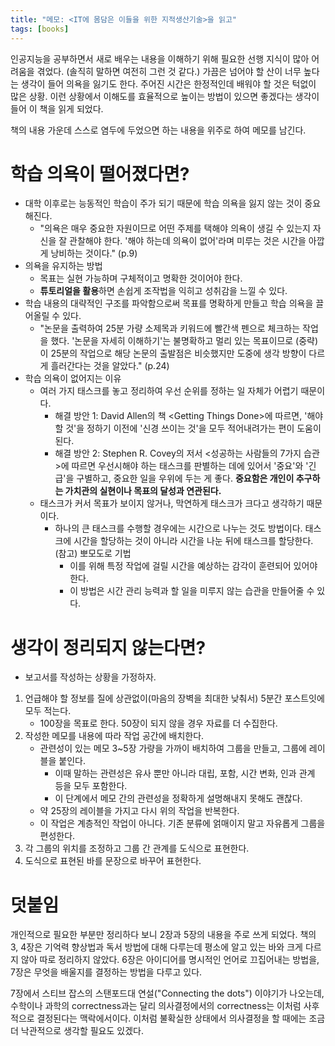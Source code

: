 ```yaml
---
title: "메모: <IT에 몸담은 이들을 위한 지적생산기술>을 읽고"
tags: [books]
---
```


인공지능을 공부하면서 새로 배우는 내용을 이해하기 위해 필요한 선행 지식이 많아 어려움을 겪었다. (솔직히 말하면 여전히 그런 것 같다.) 가끔은 넘어야 할 산이 너무 높다는 생각이 들어 의욕을 잃기도 한다. 주어진 시간은 한정적인데 배워야 할 것은 턱없이 많은 상황. 이런 상황에서 이해도를 효율적으로 높이는 방법이 있으면 좋겠다는 생각이 들어 이 책을 읽게 되었다.

책의 내용 가운데 스스로 염두에 두었으면 하는 내용을 위주로 하여 메모를 남긴다.



# 학습 의욕이 떨어졌다면?

- 대학 이후로는 능동적인 학습이 주가 되기 때문에 학습 의욕을 잃지 않는 것이 중요해진다.
  - "의욕은 매우 중요한 자원이므로 어떤 주제를 택해야 의욕이 생길 수 있는지 자신을 잘 관찰해야 한다. '해야 하는데 의욕이 없어'라며 미루는 것은 시간을 아깝게 낭비하는 것이다." (p.9)
- 의욕을 유지하는 방법
  - 목표는 실현 가능하며 구체적이고 명확한 것이어야 한다.
  - **튜토리얼을 활용**하면 손쉽게 조작법을 익히고 성취감을 느낄 수 있다.
- 학습 내용의 대략적인 구조를 파악함으로써 목표를 명확하게 만들고 학습 의욕을 끌어올릴 수 있다.
  - "논문을 출력하여 25분 가량 소제목과 키워드에 빨간색 펜으로 체크하는 작업을 했다. '논문을 자세히 이해하기'는 불명확하고 멀리 있는 목표이므로 (중략) 이 25분의 작업으로 해당 논문의 출발점은 비슷했지만 도중에 생각 방향이 다르게 흘러간다는 것을 알았다."  (p.24)
- 학습 의욕이 없어지는 이유
  - 여러 가지 태스크를 놓고 정리하여 우선 순위를 정하는 일 자체가 어렵기 때문이다.
    - 해결 방안 1: David Allen의 책 \<Getting Things Done\>에 따르면, '해야 할 것'을 정하기 이전에 '신경 쓰이는 것'을 모두 적어내려가는 편이 도움이 된다. 
    - 해결 방안 2: Stephen R. Covey의 저서 <성공하는 사람들의 7가지 습관>에 따르면 우선시해야 하는 태스크를 판별하는 데에 있어서 '중요'와 '긴급'을 구별하고, 중요한 일을 우위에 두는 게 좋다. **중요함은 개인이 추구하는 가치관의 실현이나 목표의 달성과 연관된다.**
  - 태스크가 커서 목표가 보이지 않거나, 막연하게 태스크가 크다고 생각하기 때문이다.
    - 하나의 큰 태스크를 수행할 경우에는 시간으로 나누는 것도 방법이다. 태스크에 시간을 할당하는 것이 아니라 시간을 나눈 뒤에 태스크를 할당한다. (참고) 뽀모도로 기법
      - 이를 위해 특정 작업에 걸릴 시간을 예상하는 감각이 훈련되어 있어야 한다.
      - 이 방법은 시간 관리 능력과 할 일을 미루지 않는 습관을 만들어줄 수 있다.

 

# 생각이 정리되지 않는다면?

- 보고서를 작성하는 상황을 가정하자. 

1. 언급해야 할 정보를 질에 상관없이(마음의 장벽을 최대한 낮춰서) 5분간 포스트잇에 모두 적는다. 
   - 100장을 목표로 한다. 50장이 되지 않을 경우 자료를 더 수집한다.
2. 작성한 메모를 내용에 따라 작업 공간에 배치한다.
   - 관련성이 있는 메모 3~5장 가량을 가까이 배치하여 그룹을 만들고, 그룹에 레이블을 붙인다.
     - 이때 말하는 관련성은 유사 뿐만 아니라 대립, 포함, 시간 변화, 인과 관계 등을 모두 포함한다.
     - 이 단계에서 메모 간의 관련성을 정확하게 설명해내지 못해도 괜찮다.
   - 약 25장의 레이블을 가지고 다시 위의 작업을 반복한다.
   - 이 작업은 계층적인 작업이 아니다. 기존 분류에 얽매이지 말고 자유롭게 그룹을 편성한다.
3. 각 그룹의 위치를 조정하고 그룹 간 관계를 도식으로 표현한다.
4. 도식으로 표현된 바를 문장으로 바꾸어 표현한다.



# 덧붙임

개인적으로 필요한 부분만 정리하다 보니 2장과 5장의 내용을 주로 쓰게 되었다. 책의 3, 4장은 기억력 향상법과 독서 방법에 대해 다루는데 평소에 알고 있는 바와 크게 다르지 않아 따로 정리하지 않았다. 6장은 아이디어를 명시적인 언어로 끄집어내는 방법을, 7장은 무엇을 배울지를 결정하는 방법을 다루고 있다.

7장에서 스티브 잡스의 스탠포드대 연설("Connecting the dots") 이야기가 나오는데, 수학이나 과학의 correctness과는 달리 의사결정에서의 correctness는 이처럼 사후적으로 결정된다는 맥락에서이다. 이처럼 불확실한 상태에서 의사결정을 할 때에는 조금 더 낙관적으로 생각할 필요도 있겠다.